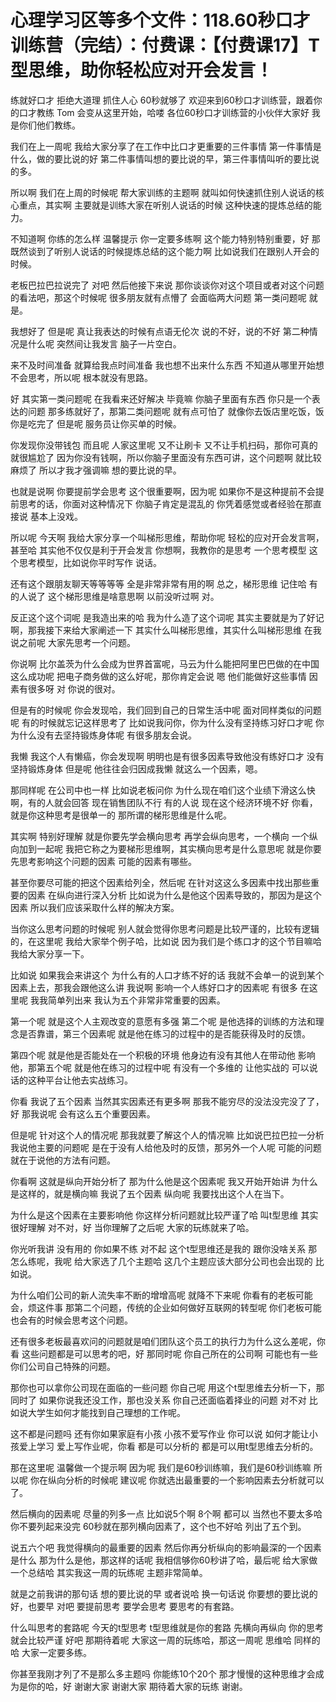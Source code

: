 # 心理学习区等多个文件：118.60秒口才训练营（完结）：付费课：【付费课17】T型思维，助你轻松应对开会发言！

练就好口才 拒绝大道理 抓住人心 60秒就够了 欢迎来到60秒口才训练营，跟着你的口才教练 Tom 会变从这里开始，哈喽 各位60秒口才训练营的小伙伴大家好 我是你们他们教练。

我们在上一周呢 我给大家分享了在工作中比口才更重要的三件事情 第一件事情是什么，做的要比说的好 第二件事情叫想的要比说的早，第三件事情叫听的要比说的多。

所以啊 我们在上周的时候呢 帮大家训练的主题啊 就叫如何快速抓住别人说话的核心重点，其实啊 主要就是训练大家在听别人说话的时候 这种快速的提炼总结的能力。

不知道啊 你练的怎么样 温馨提示 你一定要多练啊 这个能力特别特别重要，好 那既然谈到了听别人说话的时候提炼总结的这个能力啊 比如说我们在跟别人开会的时候。

老板巴拉巴拉说完了 对吧 然后他接下来说 那你谈谈你对这个项目或者对这个问题的看法吧，那这个时候呢 很多朋友就有点懵了 会面临两大问题 第一类问题呢 就是。

我想好了 但是呢 真让我表达的时候有点语无伦次 说的不好，说的不好 第二种情况是什么呢 突然间让我发言 脑子一片空白。

来不及时间准备 就算给我点时间准备 我也想不出来什么东西 不知道从哪里开始想 不会思考，所以呢 根本就没有思路。

好 其实第一类问题呢 在我看来还好解决 毕竟嘛 你脑子里面有东西 你只是一个表达的问题 那多练就好了，那第二类问题呢 就有点可怕了 就像你去饭店里吃饭，饭你是吃完了 但是呢 服务员让你买单的时候。

你发现你没带钱包 而且呢 人家这里呢 又不让刷卡 又不让手机扫码，那你可真的就很尴尬了 因为你没有钱啊，所以你脑子里面没有东西可讲，这个问题啊 就比较麻烦了 所以才我才强调嘛 想的要比说的早。

也就是说啊 你要提前学会思考 这个很重要啊，因为呢 如果你不是这种提前不会提前思考的话，你面对这种情况下 你脑子肯定是混乱的 你凭着感觉或者经验在那直接说 基本上没戏。

所以呢 今天啊 我给大家分享一个叫梯形思维，帮助你呢 轻松的应对开会发言啊，甚至哈 其实他不仅仅是利于开会发言 你想啊，我教你的是思考 一个思考模型 这个思考模型，比如说你平时写作 说话。

还有这个跟朋友聊天等等等等 全是非常非常有用的啊 总之，梯形思维 记住哈 有的人说了 这个梯形思维是啥意思啊 以前没听过啊 对。

反正这个这个词呢 是我造出来的哈 我为什么造了这个词呢 其实主要就是为了好记啊，那我接下来给大家阐述一下 其实什么叫梯形思维，其实什么叫梯形思维 在我说之前呢 大家先思考一个问题。

你说啊 比尔盖茨为什么会成为世界首富呢，马云为什么能把阿里巴巴做的在中国这么成功呢 把电子商务做的这么好呢，那你肯定会说 嗯 他们能做好这些事情 因素有很多呀 对 你说的很对。

但是有的时候呢 你会发现哈，我们回到自己的日常生活中呢 面对同样类似的问题呢 有的时候就忘记这样思考了 比如说我问你，你为什么没有坚持练习好口才呢 你为什么没有去坚持锻炼身体呢 有很多朋友会说。

我懒 我这个人有懒癌，你会发现啊 明明也是有很多因素导致他没有练好口才 没有坚持锻炼身体 但是呢 他往往会归因成我懒 就这么一个因素，嗯。

那同样呢 在公司中也一样 比如说老板问你 为什么现在咱们这个业绩下滑这么快啊，有的人就会回答 现在销售团队不行 有的人说 现在这个经济环境不好 你看，就是你这种思考是很单一的 那所谓的梯形思维是什么呢。

其实啊 特别好理解 就是你要先学会横向思考 再学会纵向思考，一个横向 一个纵向加到一起呢 我把它称之为要梯形思维啊，其实横向思考是什么意思呢 就是你要先思考影响这个问题的因素 可能的因素有哪些。

甚至你要尽可能的把这个因素给列全，然后呢 在针对这这么多因素中找出那些重要的因素 在纵向进行深入分析 比如说为什么是他这个因素导致的，那因为是这个因素 所以我们应该采取什么样的解决方案。

当你这么思考问题的时候呢 别人就会觉得你思考问题是比较严谨的，比较有逻辑的，在这里呢 我给大家举个例子哈，比如说 因为我们是个练口才的这个节目嘛哈 我给大家分享一下。

比如说 如果我会来讲这个 为什么有的人口才练不好的话 我就不会单一的说到某个因素上去，那我会跟他这么讲 我说啊 影响一个人练好口才的因素呢 有很多 在这里呢 我我简单列出来 我认为五个非常非常重要的因素。

第一个呢 就是这个人主观改变的意愿有多强 第二个呢 是他选择的训练的方法和理念是否靠谱，第三个因素呢 就是他在练习的过程中的是否能获得及时的反馈。

第四个呢 就是他是否能处在一个积极的环境 他身边有没有其他人在带动他 影响他，那第五个呢 就是他在练习的过程中呢 有没有一个多维的 让他实战的 可以说话的这种平台让他去实战练习。

你看 我说了五个因素 当然其实因素还有更多啊 那我不能穷尽的没法没完没了了，好 那我说呢 会有这么五个重要因素。

但是呢 针对这个人的情况呢 那我就要了解这个人的情况嘛 比如说巴拉巴拉一分析 我说他主要的问题呢 是在于没有人给他及时的反馈，那另外一个人呢 可能的问题就在于说他的方法有问题。

你看啊 这就是纵向开始分析了 那为什么他是这个因素呢 我又开始开始讲 为什么是这样的，就是横向嘛 我说了五个因素 纵向呢 我要找出这个人在当下。

为什么是这个因素在主要影响他 你这样分析问题就比较严谨了哈 叫t型思维 其实很好理解 对不对，好 当你理解了之后呢 大家的玩练就来了哈。

你光听我讲 没有用的 你如果不练 对不起 这个t型思维还是我的 跟你没啥关系 那怎么练呢，我呢 给大家选了几个主题哈 这几个主题应该大部分公司也会出现的 比如说。

为什么咱们公司的新人流失率不断的增增高呢 就降不下来呢 你看有的老板可能会，烦这件事 那第二个问题，传统的企业如何做好互联网的转型呢 你们老板可能也会有的时候会思考这个问题。

还有很多老板最喜欢问的问题就是咱们团队这个员工的执行力为什么这么差呢，你看 这些问题都是可以思考的吧，好 那同时呢 你自己所在的公司啊 可能也有一些你们公司自己特殊的问题。

那你也可以拿你公司现在面临的一些问题 你自己呢 用这个t型思维去分析一下，那同时了 如果你说我还没工作，那也没关系 你自己还面临着择业的问题 对不对 比如说大学生如何才能找到自己理想的工作呢。

这不都是问题吗 还有你如果家庭有小孩 小孩不爱写作业 你可以说 如何才能让小孩爱上学习 爱上写作业呢，你看 都是可以分析的 都是可以用t型思维去分析的。

那在这里呢 温馨做一个提示啊 因为呢 我们是60秒训练嘛，我们是60秒训练嘛 所以呢 你在纵向分析的时候呢 建议呢 你就选出最重要的一个影响因素去分析就可以了。

然后横向的因素呢 尽量的列多一点 比如说5个啊 8个啊 都可以 当然也不要太多哈 你不要列起来没完 60秒就在那列横向因素了，这个也不好哈 列出了五个到。

说五六个吧 我觉得横向的最重要的因素 然后你再分析纵向的影响最深的一个因素是什么 那为什么是他，那这样的话呢 我相信够你60秒讲了哈，最后呢 给大家做一个总结哈 其实我这一周的玩练呢 主题非常简单。

就是之前我讲的那句话 想的要比说的早 或者说哈 换一句话说 你要想的要比说的好，也要早 对吧 要提前思考 要学会思考 要思考的有套路。

什么叫思考的套路呢 今天的t型思考 t型思维就是你的套路 先横向再纵向 你的思考就会比较严谨 好吧 那期待着呢 大家这一周的玩练哈，那这一周呢 思维哈 同样的哈 大家一定要多练。

你甚至我刚才列了不是那么多主题吗 你能练10个20个 那才慢慢的这种思维才会成为是你的哈，好 谢谢大家 谢谢大家 期待着大家的玩练 谢谢。